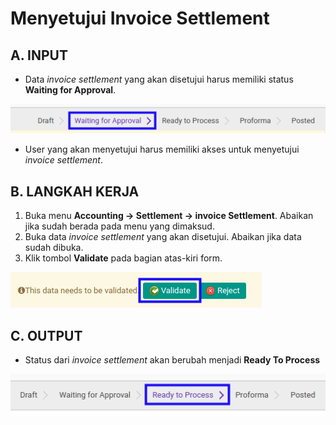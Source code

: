 # Menyetujui Invoice Settlement

## A. INPUT

* Data *invoice settlement* yang akan disetujui harus memiliki status **Waiting for Approval**.

![](../../img/invoice-settlement/status-waiting-for-approval.png)

* User yang akan menyetujui harus memiliki akses untuk menyetujui *invoice settlement*.

## B. LANGKAH KERJA

1. Buka menu **Accounting -> Settlement -> invoice Settlement**. Abaikan jika sudah berada pada menu yang dimaksud.
2. Buka data *invoice settlement* yang akan disetujui. Abaikan jika data sudah dibuka.
3. Klik tombol **Validate** pada bagian atas-kiri form.

![](../../img/invoice-settlement/tombol-validate.png)

## C. OUTPUT

* Status dari *invoice settlement* akan berubah menjadi **Ready To Process**

![](../../img/invoice-settlement/status-ready-to-process.png)
